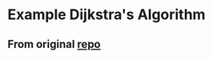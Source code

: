 # Example Dijkstra's Algorithm

## From original [repo](https://github.com/Nickrouwhorst/372FinalProj)

